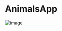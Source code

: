 # AnimalsApp

![image](https://user-images.githubusercontent.com/34657047/201484606-d2271311-0edb-42ab-a6e2-86f055fe178b.png)

